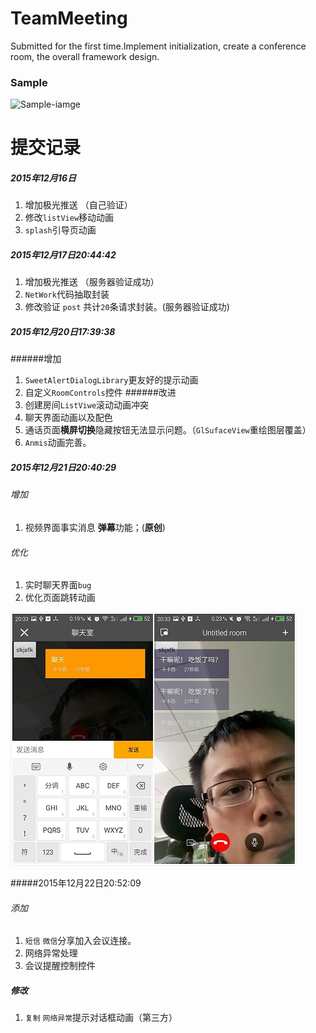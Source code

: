 # TeamMeeting
Submitted for the first time.Implement initialization, create a conference room, the overall framework design.
### Sample
![Sample-iamge](https://github.com/byDync/TeamMeeting/blob/master/images/image01.jpg)

# 提交记录
##### 2015年12月16日 
1. 增加极光推送 （自己验证）
2. 修改`listView`移动动画
3. `splash`引导页动画

##### 2015年12月17日20:44:42
1. 增加极光推送 （服务器验证成功）
2. `NetWork`代码抽取封装
2. 修改验证 `post` 共计`20`条请求封装。(服务器验证成功)


##### 2015年12月20日17:39:38

######增加
1. `SweetAlertDialogLibrary`更友好的提示动画
2. 自定义`RoomControls`控件
######改进
1. 创建房间`ListViwe`滚动动画冲突
2. 聊天界面动画以及配色
3. 通话页面**横屏切换**隐藏按钮无法显示问题。（`GlSufaceView`重绘图层覆盖）
4. `Anmis`动画完善。

##### 2015年12月21日20:40:29

###### 增加
1. 视频界面事实消息 **弹幕**功能；(**原创**)
 

###### 优化
1. 实时聊天界面`bug`
2. 优化页面跳转动画
 

![Sample-iamge](/image/chat01.jpg)

#####2015年12月22日20:52:09
###### 添加
1. `短信` `微信`分享加入会议连接。
2. 网络异常处理
3. 会议提醒控制控件
##### 修改
1. `复制` `网络异常`提示对话框动画（第三方）

